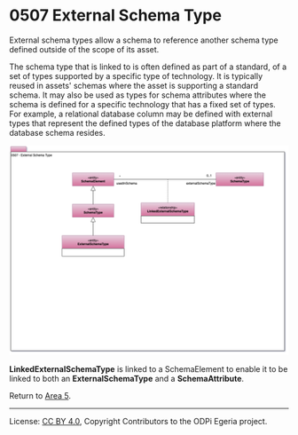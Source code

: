 <!-- SPDX-License-Identifier: CC-BY-4.0 -->
<!-- Copyright Contributors to the ODPi Egeria project. -->

# 0507 External Schema Type

External schema types allow a schema to reference another schema type
defined outside of the scope of its asset.

The schema type that is linked to is often defined as part of a standard,
of a set of types supported by a specific type of technology.
It is typically reused in assets' schemas where the asset is supporting
a standard schema.  It may also be used as types for schema attributes
where the schema is defined for a specific technology that has a fixed set of types.
For example, a relational database column may be defined with
external types that represent the defined types of the database platform
where the database schema resides.

![UML](0507-External-Schema-Type.png#pagewidth)

**LinkedExternalSchemaType** is linked to a SchemaElement to
enable it to be linked to both an **ExternalSchemaType** and a **SchemaAttribute**.

Return to [Area 5](Area-5-models.md).

----
License: [CC BY 4.0](https://creativecommons.org/licenses/by/4.0/),
Copyright Contributors to the ODPi Egeria project.